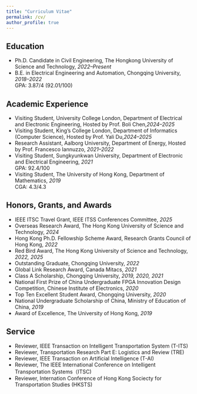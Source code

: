 ```yaml
---
title: "Curriculum Vitae"
permalink: /cv/
author_profile: true
---
```


## Education
- Ph.D. Candidate in Civil Engineering, The Hongkong University of Science and Technology, *2022–Present*   
- B.E. in Electrical Engineering and Automation, Chongqing University, *2018–2022*  
  GPA: 3.87/4 (92.01/100)  

## Academic Experience
- Visiting Student, University College London, Department of Electrical and Electronic Engineering, Hosted by Prof. Boli Chen,*2024–2025*   
- Visiting Student, King’s College London, Department of Informatics (Computer Science), Hosted by Prof. Yali Du,*2024–2025*   
- Research Assistant, Aalborg University, Department of Energy, Hosted by Prof. Francesco Iannuzzo, *2021–2022*  
- Visiting Student, Sungkyunkwan University, Department of Electronic and Electrical Engineering, *2021*  
  GPA: 92.4/100  
- Visiting Student, The University of Hong Kong, Department of Mathematics, *2019*  
  CGA: 4.3/4.3  

## Honors, Grants, and Awards
- IEEE ITSC Travel Grant, IEEE ITSS Conferences Committee, *2025*  
- Overseas Research Award, The Hong Kong University of Science and Technology, *2024*  
- Hong Kong Ph.D. Fellowship Scheme Award, Research Grants Council of Hong Kong, *2022*  
- Red Bird Award, The Hong Kong University of Science and Technology, *2022, 2025*  
- Outstanding Graduate, Chongqing University, *2022*  
- Global Link Research Award, Canada Mitacs,  *2021*  
- Class A Scholarship, Chongqing University, *2019, 2020, 2021*  
- National First Prize of China Undergraduate FPGA Innovation Design Competition, Chinese Institute of Electronics, *2020*  
- Top Ten Excellent Student Award, Chongqing University, *2020*  
- National Undergraduate Scholarship of China, Ministry of Education of China, *2019*  
- Award of Excellence, The University of Hong Kong, *2019*  

## Service
- Reviewer, IEEE Transaction on Intelligent Transportation System (T-ITS)
- Reviewer, Transportation Research Part E: Logistics and Review (TRE)
- Reviewer, IEEE Transaction on Artificial Intelligence (T-AI)
- Reviewer, The IEEE International Conference on Intelligent Transportation Systems（ITSC)
- Reviewer, Internation Conference of Hong Kong Sociecty for Transportation Studies (HKSTS)

